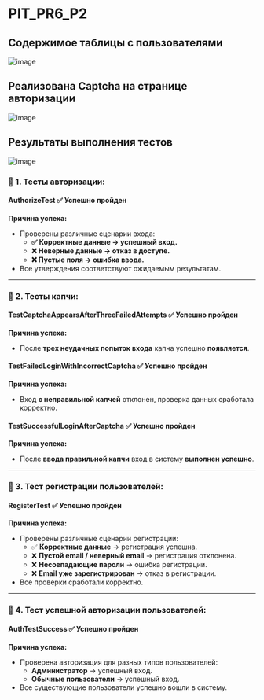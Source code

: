 # PIT_PR6_P2

## Cодержимое таблицы с пользователями

![image](https://github.com/user-attachments/assets/3aaebcc4-d53b-4cbf-a5ed-5e57658bae03)

## Реализована Сaptcha на странице авторизации

![image](https://github.com/user-attachments/assets/287db067-c37e-4583-aa05-ca45307005dd)

## Результаты выполнения тестов

![image](https://github.com/user-attachments/assets/3b57ee5a-84a5-417c-9c58-d677754d4789)

### 🔹 1. Тесты авторизации:
#### **AuthorizeTest** ✅ Успешно пройден  
**Причина успеха:**  
- Проверены различные сценарии входа:  
  - **✅ Корректные данные → успешный вход.**  
  - **❌ Неверные данные → отказ в доступе.**  
  - **❌ Пустые поля → ошибка ввода.**  
- Все утверждения соответствуют ожидаемым результатам.

---

### 🔹 2. Тесты капчи:
#### **TestCaptchaAppearsAfterThreeFailedAttempts** ✅ Успешно пройден  
**Причина успеха:**  
- После **трех неудачных попыток входа** капча успешно **появляется**.  

#### **TestFailedLoginWithIncorrectCaptcha** ✅ Успешно пройден  
**Причина успеха:**  
- Вход **с неправильной капчей** отклонен, проверка данных сработала корректно.  

#### **TestSuccessfulLoginAfterCaptcha** ✅ Успешно пройден  
**Причина успеха:**  
- После **ввода правильной капчи** вход в систему **выполнен успешно**.

---

### 🔹 3. Тест регистрации пользователей:
#### **RegisterTest** ✅ Успешно пройден  
**Причина успеха:**  
- Проверены различные сценарии регистрации:  
  - ✅ **Корректные данные** → регистрация успешна.  
  - ❌ **Пустой email / неверный email** → регистрация отклонена.  
  - ❌ **Несовпадающие пароли** → ошибка регистрации.  
  - ❌ **Email уже зарегистрирован** → отказ в регистрации.  
- Все проверки сработали корректно.  

---

### 🔹 4. Тест успешной авторизации пользователей:
#### **AuthTestSuccess** ✅ Успешно пройден  
**Причина успеха:**  
- Проверена авторизация для разных типов пользователей:  
  - **Администратор** → успешный вход.  
  - **Обычные пользователи** → успешный вход.  
- Все существующие пользователи успешно вошли в систему.
